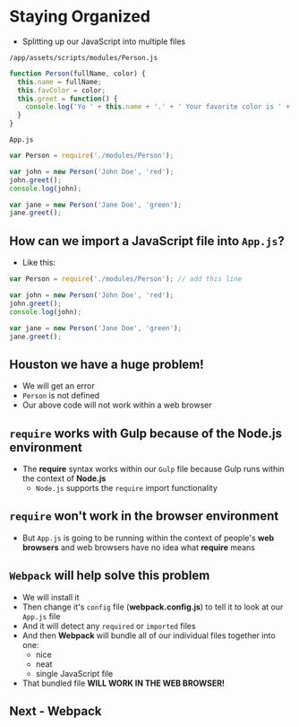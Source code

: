 # Staying Organized
* Splitting up our JavaScript into multiple files

`/app/assets/scripts/modules/Person.js`

```js
function Person(fullName, color) {
  this.name = fullName;
  this.favColor = color;
  this.greet = function() {
    console.log('Yo ' + this.name + '.' + ' Your favorite color is ' + this.favColor + '.');
  }
}
```

`App.js`

```js
var Person = require('./modules/Person');

var john = new Person('John Doe', 'red');
john.greet();
console.log(john);

var jane = new Person('Jane Doe', 'green');
jane.greet();
```

## How can we import a JavaScript file into `App.js`?
* Like this:

```js
var Person = require('./modules/Person'); // add this line

var john = new Person('John Doe', 'red');
john.greet();
console.log(john);

var jane = new Person('Jane Doe', 'green');
jane.greet();
```

## Houston we have a huge problem!
* We will get an error
* `Person` is not defined
* Our above code will not work within a web browser

## `require` works with Gulp because of the Node.js environment
* The **require** syntax works within our `Gulp` file because Gulp runs within the context of **Node.js**
    - `Node.js` supports the `require` import functionality

## `require` won't work in the browser environment
* But `App.js` is going to be running within the context of people's **web browsers** and web browsers have no idea what **require** means

## `Webpack` will help solve this problem
* We will install it
* Then change it's `config` file (**webpack.config.js**) to tell it to look at our `App.js` file
* And it will detect any `required` or `imported` files
* And then **Webpack** will bundle all of our individual files together into one:
    - nice
    - neat
    - single JavaScript file
* That bundled file **WILL WORK IN THE WEB BROWSER!**

## Next - Webpack
